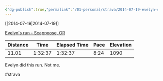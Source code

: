 ```yaml
---
{"dg-publish":true,"permalink":"/01-personal/strava/2014-07-19-evelyn-s-run-scappoose-or/"}
---
```



[[2014-07-19\|2014-07-19]]

[Evelyn's run -  Scappoose, OR](https://www.strava.com/activities/168214562)

| Distance | Time    | Elapsed Time | Pace | Elevation |
| -------- | ------- | ------------ | ---- | --------- |
| 11.01    | 1:32:37 | 1:32:37      | 8:24 | 1090      |


Evelyn did this run. Not me.

#strava

